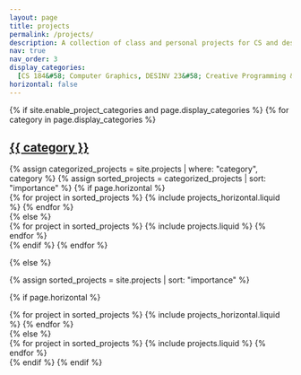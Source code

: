 ```yaml
---
layout: page
title: projects
permalink: /projects/
description: A collection of class and personal projects for CS and design. After taking DESINV 22 (Prototyping and Fabrication) @ UC Berkeley, I discovered that I enjoy design (physical and UI/UX) and while I’m not the conventional designer who specializes in making things look aesthetically pleasing, I lean towards physical design and creating useful products since I prioritize optimization. I've completed Berkeley's Certificate in Design Innovation and SCET's Certificate in Entrepreneurship & Technology due to my interest in design and hope to get more involved with human-centered interaction research and robotics. In the meantime, my goal is to one day own my personal 3D printer and laser cutter (Glowforge 👀) in my home.
nav: true
nav_order: 3
display_categories:
  [CS 184&#58; Computer Graphics, DESINV 23&#58; Creative Programming & Electronics, DESINV 22&#58; Prototyping & Fabrication, Design, UI/UX]
horizontal: false
---
```


<!-- pages/projects.md -->
<div class="projects">
{% if site.enable_project_categories and page.display_categories %}
  <!-- Display categorized projects -->
  {% for category in page.display_categories %}
  <a id="{{ category }}" href=".#{{ category }}">
    <h2 class="category">{{ category }}</h2>
  </a>
  {% assign categorized_projects = site.projects | where: "category", category %}
  {% assign sorted_projects = categorized_projects | sort: "importance" %}
  <!-- Generate cards for each project -->
  {% if page.horizontal %}
  <div class="container">
    <div class="row row-cols-1 row-cols-md-2">
    {% for project in sorted_projects %}
      {% include projects_horizontal.liquid %}
    {% endfor %}
    </div>
  </div>
  {% else %}
  <div class="row row-cols-1 row-cols-md-3">
    {% for project in sorted_projects %}
      {% include projects.liquid %}
    {% endfor %}
  </div>
  {% endif %}
  {% endfor %}

{% else %}

<!-- Display projects without categories -->

{% assign sorted_projects = site.projects | sort: "importance" %}

  <!-- Generate cards for each project -->

{% if page.horizontal %}

  <div class="container">
    <div class="row row-cols-1 row-cols-md-2">
    {% for project in sorted_projects %}
      {% include projects_horizontal.liquid %}
    {% endfor %}
    </div>
  </div>
  {% else %}
  <div class="row row-cols-1 row-cols-md-3">
    {% for project in sorted_projects %}
      {% include projects.liquid %}
    {% endfor %}
  </div>
  {% endif %}
{% endif %}
</div>
